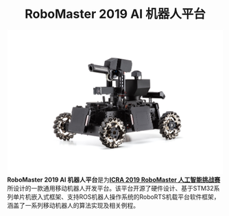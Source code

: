 
<h1 style="text-align:center">RoboMaster 2019 AI 机器人平台</h1>

![modules](images/robot45.jpg)
**RoboMaster 2019 AI 机器人平台**是为[**ICRA 2019 RoboMaster 人工智能挑战赛**](https://www.icra2019.org/competitions/dji-robomaster-ai-challenge)所设计的一款通用移动机器人开发平台。该平台开源了硬件设计、基于STM32系列单片机嵌入式框架、支持ROS机器人操作系统的RoboRTS机载平台软件框架，涵盖了一系列移动机器人的算法实现及相关例程。
